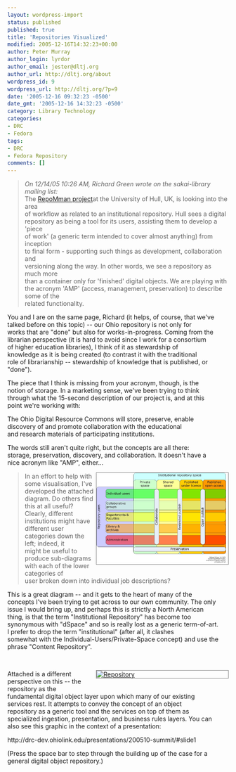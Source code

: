 ```yaml
---
layout: wordpress-import
status: published
published: true
title: 'Repositories Visualized'
modified: 2005-12-16T14:32:23+00:00
author: Peter Murray
author_login: lyrdor
author_email: jester@dltj.org
author_url: http://dltj.org/about
wordpress_id: 9
wordpress_url: http://dltj.org/?p=9
date: '2005-12-16 09:32:23 -0500'
date_gmt: '2005-12-16 14:32:23 -0500'
category: Library Technology
categories:
- DRC
- Fedora
tags:
- DRC
- Fedora Repository
comments: []
---
```

<blockquote>
<em>On 12/14/05 10:26 AM, Richard Green wrote on the sakai-library mailing list:</em><br />
The <a href="http://www.hull.ac.uk/esig/repomman/ " title="RepoMMan home page">RepoMman project</a>at the University of Hull, UK, is looking into the area<br />
of workflow as related to an institutional repository.  Hull sees a digital<br />
repository as being a tool for its users, assisting them to develop a 'piece<br />
of work' (a generic term intended to cover almost anything) from inception<br />
to final form - supporting such things as development, collaboration and<br />
versioning along the way.  In other words, we see a repository as much more<br />
than a container only for 'finished' digital objects.  We are playing with<br />
the acronym 'AMP' (access, management, preservation) to describe some of the<br />
related functionality.
</p></blockquote>
<p>You and I are on the same page, Richard (it helps, of course, that we've<br />
talked before on this topic) -- our Ohio repository is not only for<br />
works that are "done" but also for works-in-progress.  Coming from the<br />
librarian perspective (it is hard to avoid since I work for a consortium<br />
of higher education libraries), I think of it as stewardship of<br />
knowledge as it is being created (to contrast it with the traditional<br />
role of librarianship -- stewardship of knowledge that is published, or<br />
"done").</p>
<p>The piece that I think is missing from your acronym, though, is the<br />
notion of storage.  In a marketing sense, we've been trying to think<br />
through what the 15-second description of our project is, and at this<br />
point we're working with:</p>
<p>  The Ohio Digital Resource Commons will store, preserve, enable<br />
  discovery of and promote collaboration with the educational<br />
  and research materials of participating institutions.</p>
<p>The words still aren't quite right, but the concepts are all there:<br />
storage, preservation, discovery, and collaboration.  It doesn't have a<br />
nice acronym like "AMP", either...</p>
<div style="float: right; width: 300px; border: 1px solid grey; margin: 0px 0px 5px 5px;"><a href="/wp-content/uploads/2005/12/Repository-user-diag-v2.jpg"><img width="295" src="/wp-content/uploads/2005/12/Repository-user-diag-v2.jpg" alt="RepoMMan " /></a></div>
<blockquote><p>
In an effort to help with some visualisation, I've developed the attached<br />
diagram.  Do others find this at all useful?  Clearly, different<br />
institutions might have different user categories down the left; indeed, it<br />
might be useful to produce sub-diagrams with each of the lower categories of<br />
user broken down into individual job descriptions?
</p></blockquote>
<p>This is a great diagram -- and it gets to the heart of many of the<br />
concepts I've been trying to get across to our own community.  The only<br />
issue I would bring up, and perhaps this is strictly a North American<br />
thing, is that the term "Institutional Repository" has become too<br />
synonymous with "dSpace" and so is really lost as a generic term-of-art.<br />
 I prefer to drop the term "institutional" (after all, it clashes<br />
somewhat with the Individual-Users/Private-Space concept) and use the<br />
phrase "Content Repository".</p>
<p><br clear="all" /></p>
<div style="float: right; width: 300px; border: 1px solid grey; margin: 0px 0px 5px 5px;"><a href="http://drc-dev.ohiolink.edu/presentations/200510-summit/pix/Repository.gif" title="301 Moved Permanently"><img src="http://drc-dev.ohiolink.edu/presentations/200510-summit/pix/Repository.gif" width="295" alt="Repository" /></a></div>
<p>Attached is a different perspective on this -- the repository as the<br />
fundamental digital object layer upon which many of our existing<br />
services rest.  It attempts to convey the concept of an object<br />
repository as a generic tool and the services on top of them as<br />
specialized ingestion, presentation, and business rules layers.  You can<br />
also see this graphic in the context of a presentation:</p>
<p>  http://drc-dev.ohiolink.edu/presentations/200510-summit/#slide1</p>
<p>(Press the space bar to step through the building up of the case for a<br />
general digital object repository.)</p>

